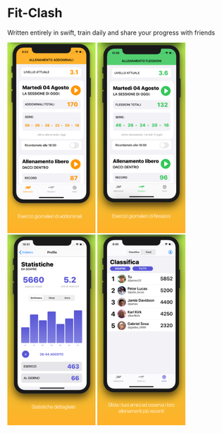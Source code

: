 # Fit-Clash
Written entirely in swift, train daily and share your progress with friends
<p float="left">
<img src="https://github.com/kakakber/Fit-Clash/blob/master/readme%20imgs/it1.png" width="200" height="432">
<img src="https://github.com/kakakber/Fit-Clash/blob/master/readme%20imgs/it2.png" width="200" height="432">
<img src="https://github.com/kakakber/Fit-Clash/blob/master/readme%20imgs/it3.png" width="200" height="432">
<img src="https://github.com/kakakber/Fit-Clash/blob/master/readme%20imgs/it4.png" width="200" height="432">
</p>
